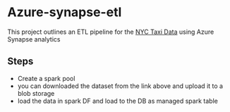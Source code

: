 # Azure-synapse-etl

This project outlines an ETL pipeline for the [NYC Taxi Data](https://docs.microsoft.com/en-us/azure/open-datasets/dataset-taxi-yellow?tabs=azureml-opendatasets) using Azure Synapse analytics 

## Steps
* Create a spark pool
* you can downloaded the dataset from the link above and upload it to a blob storage
* load the data in spark DF and load to the DB as managed spark table
